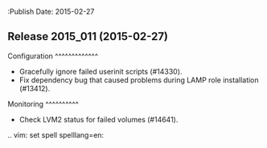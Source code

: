 :Publish Date: 2015-02-27

Release 2015_011 (2015-02-27)
-----------------------------

Configuration
^^^^^^^^^^^^^

* Gracefully ignore failed userinit scripts (#14330).
* Fix dependency bug that caused problems during LAMP role installation
  (#13412).


Monitoring
^^^^^^^^^^

* Check LVM2 status for failed volumes (#14641).


.. vim: set spell spelllang=en:
